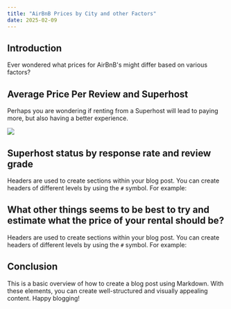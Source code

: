 ```yaml
---
title: "AirBnB Prices by City and other Factors"
date: 2025-02-09
---
```


## Introduction

Ever wondered what prices for AirBnB's might differ based on various factors?

## Average Price Per Review and Superhost

Perhaps you are wondering if renting from a Superhost will lead to paying more, but also having a better experience.

<img src="{{site.url}}/images/AverageDailyRentalPriceByCitySuperhostReviewGrade.png">

## Superhost status by response rate and review grade

Headers are used to create sections within your blog post. You can create headers of different levels by using the `#` symbol. For example:

## What other things seems to be best to try and estimate what the price of your rental should be?

Headers are used to create sections within your blog post. You can create headers of different levels by using the `#` symbol. For example:

## Conclusion

This is a basic overview of how to create a blog post using Markdown. With these elements, you can create well-structured and visually appealing content. Happy blogging!